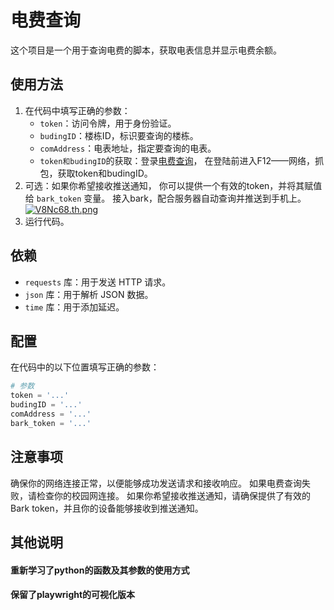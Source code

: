 # 电费查询

这个项目是一个用于查询电费的脚本，获取电表信息并显示电费余额。

## 使用方法

1. 在代码中填写正确的参数：
   - `token`：访问令牌，用于身份验证。
   - `budingID`：楼栋ID，标识要查询的楼栋。
   - `comAddress`：电表地址，指定要查询的电表。
   - `token和budingID`的获取：登录[电费查询](https://cz.gdou.edu.cn/#/gdhydxlogin)，
                              在登陆前进入F12——网络，抓包，获取token和budingID。
2. 可选：如果你希望接收推送通知，
         你可以提供一个有效的token，并将其赋值给 `bark_token` 变量。
   接入bark，配合服务器自动查询并推送到手机上。
[![V8Nc68.th.png](https://i.imgloc.com/2023/06/20/V8Nc68.th.png)](https://imgloc.com/i/V8Nc68)
4. 运行代码。

## 依赖

- `requests` 库：用于发送 HTTP 请求。
- `json` 库：用于解析 JSON 数据。
- `time` 库：用于添加延迟。

## 配置

在代码中的以下位置填写正确的参数：

```python
# 参数
token = '...'
budingID = '...'
comAddress = '...'
bark_token = '...'
```
## 注意事项
确保你的网络连接正常，以便能够成功发送请求和接收响应。
如果电费查询失败，请检查你的校园网连接。
如果你希望接收推送通知，请确保提供了有效的 Bark token，并且你的设备能够接收到推送通知。

## 其他说明
#### 重新学习了python的函数及其参数的使用方式
#### 保留了playwright的可视化版本
